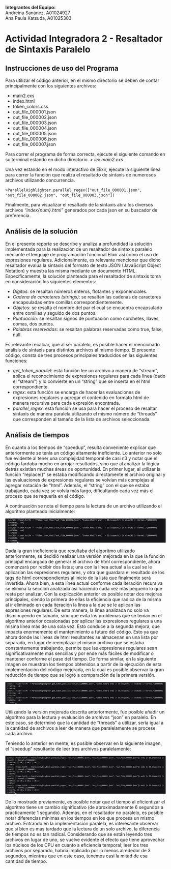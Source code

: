 <b> Integrantes del Equipo: </b><br>
Andreína Sanánez, A01024927 <br>
Ana Paula Katsuda, A01025303 <br>

# Actividad Integradora 2 - Resaltador de Sintaxis Paralelo

## Instrucciones de uso del Programa
Para utilizar el código anterior, en el mismo directorio se deben de contar principalmente con los siguientes archivos:
- main2.exs
- index.html
- token_colors.css
- out_file_000001.json
- out_file_000002.json
- out_file_000003.json
- out_file_000004.json
- out_file_000005.json
- out_file_000006.json
- out_file_000007.json

Para correr el programa de forma correcta, ejecute el siguiente comando en su terminal estando en dicho directorio.
_> iex main2.exs_

Una vez estando en el modo interactivo de Elixir, ejecute la siguiente línea para correr la función que realiza el resaltado de sintaxis de numerosos archivos utilizando concurrencia.

	>ParallelHighlighter.parallel_regex(["out_file_000001.json", "out_file_000002.json", "out_file_000003.json"])
Finalmente,  para visualizar el resaltado de la sintaxis abra los diversos archivos _“index{num}.html”_ generados por cada json en su buscador de preferencia.

## Análisis de la solución
En el presente reporte se describe y analiza a profundidad la solución implementada para la realización de un resaltador de sintaxis paralelo mediante el lenguaje de programación funcional Elixir así como el uso de expresiones regulares. Adicionalmente, es relevante mencionar que dicho resaltador evalúa la sintaxis del formato de texto JSON (JavaScript Object Notation) y muestra las misma mediante un documento HTML. Específicamente, la solución planteada para el resaltador de sintaxis toma en consideración los siguientes elementos:
- _Dígitos_: se resaltan números enteros, flotantes y exponenciales.
- _Cadena de caracteres (strings)_: se resaltan las cadenas de caracteres encapsuladas entre comillas correspondientemente. 
- _Objetos_: se resalta el nombre del par el cual se encuentra encapsulado entre comillas y seguido de dos puntos.
- _Puntuación_: se resaltan signos de puntuación como corchetes, llaves,  comas, dos puntos.
- _Palabras reservadas_: se resaltan palabras reservadas como true, false, null.
	
Es relevante recalcar, que al ser paralelo, es posible hacer el mencionado análisis de sintaxis para distintos archivos al mismo tiempo. El presente código, consta de tres procesos principales traducidos en las siguientes funciones: 
- _get_token_parallel_: esta función lee un archivo a manera de “stream”, aplica el reconocimiento de expresiones regulares para cada línea (dado el “stream”) y lo convierte en un “string” que se inserta en el html correspondiente. 
- _regex_: esta función se encarga de hacer las evaluaciones de expresiones regulares y agregar el contenido en formato html de manera recursiva para cada expresión encontrada. 
- _parallel_regex_: esta función se usa para hacer el proceso de resaltar sintaxis de manera paralela utilizando el mismo número de “threads” que corresponden al tamaño de la lista de archivos seleccionada.

## Análisis de tiempos
En cuanto a los tiempos de “speedup”, resulta conveniente explicar que anteriormente se tenía un código altamente ineficiente. Lo anterior no solo fue evidente al tener una complejidad temporal de casi n3 y notar que el código tardaba mucho en arrojar resultados, sino que al analizar la lógica detrás existían muchas áreas de oportunidad. En primer lugar, al utilizar la función “replace()” se estaba modificando directamente el archivo original y las evaluaciones de expresiones regulares se volvían más complejas al agregar notación de “html”. Además, el “string” con el que se estaba trabajando, cada vez se volvía más largo, dificultando cada vez más el proceso que se requería en el código. 

A continuación se nota el tiempo para la lectura de un archivo utilizando el algoritmo planteado inicialmente: 

![Tiempos algoritmo inicial](Images/Sintax_parallel_1.png)

Dada la gran ineficiencia que resultaba del algoritmo utilizado anteriormente, se decidió realizar una versión mejorada en la que la función principal encargada de generar el archivo de html correspondiente, ahora comenzará por recibir dos listas; una con la línea actual a la cual se le aplicarían las expresiones regulares, y otra que guardara el resultado de los tags de html correspondientes al inicio de la lista que finalmente será invertida. Ahora bien, a esta línea actual conforme cada iteración recursiva se elimina la sección analizada así haciendo cada vez más pequeño lo que resta por analizar. 
Con la explicación anterior es posible notar dos mejoras principales, siendo la primera de ellas la eficiencia que radica de la misma al ir eliminado en cada iteración la línea a la que se le aplican las expresiones regulares. De esta manera, la línea analizada no solo va disminuyendo en tamaño, sino que evita los problemas que se tenían en el algoritmo anterior ocasionadas por aplicar las expresiones regulares a una misma línea más de una sola vez. 
Esto conduce a la segunda mejora, que impacta enormemente el mantenimiento a futuro del código. Esto ya que ahora donde las líneas de html resultantes se almacenan en una lista por separado, en lugar de reemplazar el mismo archivo que se estaba constantemente trabajando, permite que las expresiones regulares sean significativamente más sencillas y por ende más fáciles de modificar o mantener conforme el paso del tiempo.
De forma similar, en la siguiente imagen se muestran los tiempos obtenidos a partir de la ejecución de esta implementación del código mejorada, en la cual es posible observar la gran reducción de tiempo que se logró a comparación de la primera versión.

![Tiempos algoritmo mejorado](Images/Sintax_parallel_2.png)

Utilizando la versión mejorada descrita anteriormente, fue posible añadir un algoritmo para la lectura y evaluación de archivos “json” en paralelo. En este caso, se determinó que la cantidad de “threads” a utilizar, sería igual a la cantidad de archivos a leer de manera que paralelamente se procese cada archivo. 
	
Teniendo lo anterior en mente, es posible observar en la siguiente imagen, el “speedup” resultante de leer tres archivos paralelamente: 

![Tiempos algoritmo con paralelo](Images/Sintax_parallel_3.png)

De lo mostrado previamente, es posible notar que el tiempo al eficientizar el algoritmo tiene un cambio significativo (de aproximadamente 6 segundos a prácticamente 1 segundo). Además, en el resaltador no paralelo, es posible notar diferencias mínimas en los tiempos en los que procesa un mismo archivo. Entrando en la implementación paralela, es interesante observar que si bien es más tardado que la lectura de un solo archivo, la diferencia de tiempos no es tan radical. Considerando que se están leyendo tres archivos en lugar de uno, se vuelve evidente el efecto que tiene aprovechar los núcleos de los CPU en cuanto a eficiencia temporal; leer los tres archivos por separado, habría implicado por lo menos alrededor de 3 segundos, mientras que en este caso, tenemos casi la mitad de esa cantidad de tiempo. 